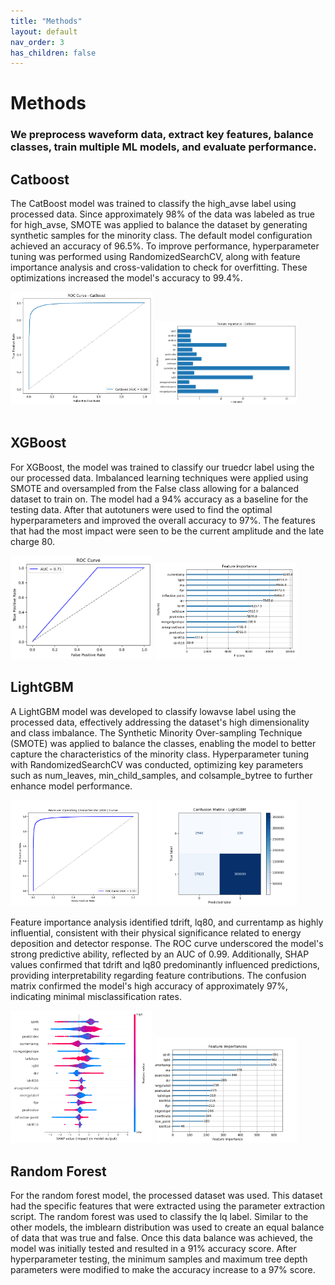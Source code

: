 ```yaml
---
title: "Methods"
layout: default
nav_order: 3
has_children: false
---
```

# Methods
### We preprocess waveform data, extract key features, balance classes, train multiple ML models, and evaluate performance.

## Catboost

The CatBoost model was trained to classify the high_avse label using processed data.
Since approximately 98% of the data was labeled as true for high_avse, SMOTE was applied
to balance the dataset by generating synthetic samples for the minority class. The default
model configuration achieved an accuracy of 96.5%. To improve performance, hyperparameter
tuning was performed using RandomizedSearchCV, along with feature importance analysis and
cross-validation to check for overfitting. These optimizations increased the model's accuracy
to 99.4%.

<div><img src="assets/images/catboostroc.png" alt="F" width="45%" height="45%"> <img src="assets/images/catboostfeatures.png" alt="F" width="45%" height="45%"></div>

<br>

## XGBoost

For XGBoost, the model was trained to classify our truedcr label using the our processed data. Imbalanced learning techniques were applied using SMOTE and oversampled from the False class allowing for a balanced dataset to train on. The model had a 94% accuracy as a baseline for the testing data. After that autotuners were used to find the optimal hyperparameters and improved the overall accuracy to 97%. The features that had the most impact were seen to be the current amplitude and the late charge 80.
<div><img src="assets/images/roc_XGB.png" alt="F" width="45%" height="45%"> <img src="assets/images/feature_importance_XGB.png" alt="F" width="45%" height="45%"></div>

## LightGBM

A LightGBM model was developed to classify lowavse label using the processed data, effectively addressing the dataset's high dimensionality and class imbalance. The Synthetic Minority Over-sampling Technique (SMOTE) was applied to balance the classes, enabling the model to better capture the characteristics of the minority class. Hyperparameter tuning with RandomizedSearchCV was conducted, optimizing key parameters such as num_leaves, min_child_samples, and colsample_bytree to further enhance model performance.

<div><img src="assets/images/roc_auc_lgb.png" alt="F" width="45%" height="45%"> <img src="assets/images/confusion_matrix_lgb.png" alt="F" width="45%" height="45%"></div>

Feature importance analysis identified tdrift, lq80, and currentamp as highly influential, consistent with their physical significance related to energy deposition and detector response. The ROC curve underscored the model's strong predictive ability, reflected by an AUC of 0.99. Additionally, SHAP values confirmed that tdrift and lq80 predominantly influenced predictions, providing interpretability regarding feature contributions. The confusion matrix confirmed the model's high accuracy of approximately 97%, indicating minimal misclassification rates.

<div><img src="assets/images/summary_plot_lgb.png" alt="F" width="45%" height="45%"> <img src="assets/images/feature_importance_lgb.png" alt="F" width="45%" height="45%"></div>

## Random Forest

For the random forest model, the processed dataset was used. This dataset had the specific features that were extracted using the parameter extraction script. The random forest was used to classify the lq label. Similar to the other models, the imblearn distribution was used to create an equal balance of data that was true and false. Once this data balance was achieved, the model was initially tested and resulted in a 91% accuracy score. After hyperparameter testing, the minimum samples and maximum tree depth  parameters were modified to make the accuracy increase to a 97% score.
